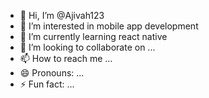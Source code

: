 - 👋 Hi, I’m @Ajivah123
- 👀 I’m interested in mobile app development
- 🌱 I’m currently learning react native
- 💞️ I’m looking to collaborate on ...
- 📫 How to reach me ...
- 😄 Pronouns: ...
- ⚡ Fun fact: ...

<!---
Ajivah123/Ajivah123 is a ✨ special ✨ repository because its `README.md` (this file) appears on your GitHub profile.
You can click the Preview link to take a look at your changes.
--->
